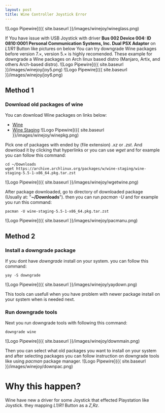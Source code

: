 ```yaml
---
layout: post
title: Wine Controller Joystick Error
---
```


![Logo Pipewire]({{ site.baseurl }}/images/winejoy/wineglass.png)

If You have issue with USB Joystick with driver **Bus 002 Device 004: ID 0810:0001 Personal Communication Systems, Inc. Dual PSX Adaptor** on *L1*/*R1* Button like pictures on below You can try downgrade Wine packages before version 7.×, version 5.× is highly recomended. These example for downgrade a Wine packages on Arch linux based distro (Manjaro, Artix, and others Arch-based distro).
![Logo Pipewire]({{ site.baseurl }}/images/winejoy/joy5.png)
![Logo Pipewire]({{ site.baseurl }}/images/winejoy/joy6.png)


## Method 1
### Download old packages of wine
You can download Wine packages on links below:
- [Wine](https://archive.archlinux.org/packages/w/wine/)
- [Wine Staging](https://archive.archlinux.org/packages/w/wine-staging/)
![Logo Pipewire]({{ site.baseurl }}/images/winejoy/winepkg.png)

Pick one of packages with ended by (file extension) *.xz* or *.zst*. And download it by clicking that hyperlinks or you can use *wget* and for example you can follow this command:
```
cd ~/Downloads
wget https://archive.archlinux.org/packages/w/wine-staging/wine-staging-5.5-1-x86_64.pkg.tar.zst
```
![Logo Pipewire]({{ site.baseurl }}/images/winejoy/wgetwine.png)

After package downloaded, go to directory of downloaded package (Usually at: "**~/Downloads**"). then you can run *pacman -U* and for example you run this command:
```
pacman -U wine-staging-5.5-1-x86_64.pkg.tar.zst
```

![Logo Pipewire]({{ site.baseurl }}/images/winejoy/pacmanu.png)


## Method 2
### Install a downgrade package
If you dont have *downgrade* install on your system. you can follow this command:
```
yay -S downgrade
```

![Logo Pipewire]({{ site.baseurl }}/images/winejoy/yaydown.png)

This tools can usefull when you have problem with newer package install on your system when is needed next.

### Run downgrade tools
Next you run downgrade tools with following this command:
```
downgrade wine
```
![Logo Pipewire]({{ site.baseurl }}/images/winejoy/downmain.png)

Then you can select what old packages you want to install on your system and after selecting packages you can follow instruction on downgrade tools like using *pacman* package manager.
![Logo Pipewire]({{ site.baseurl }}/images/winejoy/downpac.png)

# Why this happen?
Wine have new a driver for some Joystick that effected Playstation like Joystick. they mapping *L1*/*R1* Button as a *Z,Rz*.
